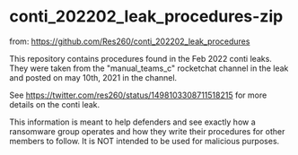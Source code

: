 # conti_202202_leak_procedures-zip


from: https://github.com/Res260/conti_202202_leak_procedures

This repository contains procedures found in the Feb 2022 conti leaks. They were taken from the "manual_teams_c" rocketchat channel in the leak and posted on may 10th, 2021 in the channel.

See https://twitter.com/res260/status/1498103308711518215 for more details on the conti leak.

This information is meant to help defenders and see exactly how a ransomware group operates and how they write their procedures for other members to follow. It is NOT intended to be used for malicious purposes.
